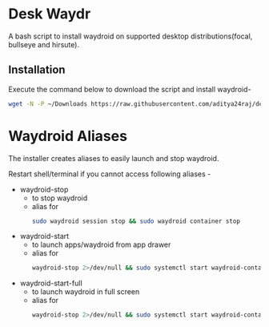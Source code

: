 # Desk Waydr
A bash script to install waydroid on supported desktop distributions(focal, bullseye and hirsute).


## Installation
Execute the command below to download the script and install waydroid-

```bash
wget -N -P ~/Downloads https://raw.githubusercontent.com/aditya24raj/desk_waydr/main/desk_waydr.sh && bash ~/Downloads/desk_waydr.sh
```

# Waydroid Aliases
The installer creates aliases to easily launch and stop waydroid.

Restart shell/terminal if you cannot access following aliases -

- waydroid-stop
  - to stop waydroid
  - alias for
    ```bash
    sudo waydroid session stop && sudo waydroid container stop
    ```
- waydroid-start
  - to launch apps/waydroid from app drawer
  - alias for
    ```bash
    waydroid-stop 2>/dev/null && sudo systemctl start waydroid-container && waydroid session start
    ```
- waydroid-start-full
  - to launch waydroid in full screen
  - alias for
    ```bash
    waydroid-stop 2>/dev/null && sudo systemctl start waydroid-container && waydroid show-full-ui
    ```
